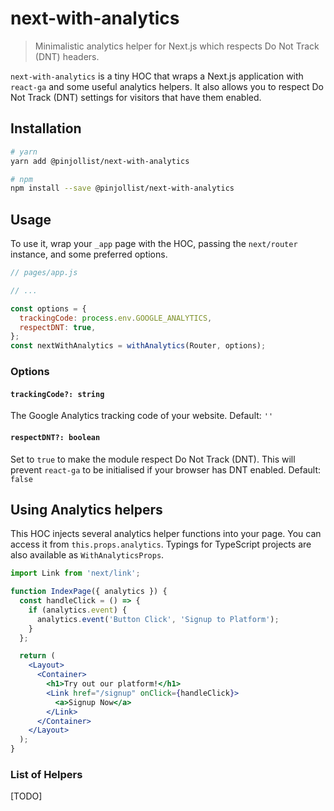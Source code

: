 # next-with-analytics

> Minimalistic analytics helper for Next.js which respects Do Not Track (DNT) headers.

`next-with-analytics` is a tiny HOC that wraps a Next.js application with `react-ga` and some useful analytics helpers. It also allows you to respect Do Not Track (DNT) settings for visitors that have them enabled.

## Installation

```bash
# yarn
yarn add @pinjollist/next-with-analytics

# npm
npm install --save @pinjollist/next-with-analytics
```

## Usage

To use it, wrap your `_app` page with the HOC, passing the `next/router` instance, and some preferred options.

```jsx
// pages/app.js

// ...

const options = {
  trackingCode: process.env.GOOGLE_ANALYTICS,
  respectDNT: true,
};
const nextWithAnalytics = withAnalytics(Router, options);
```

### Options

#### `trackingCode?: string`

The Google Analytics tracking code of your website. Default: `''`

#### `respectDNT?: boolean`

Set to `true` to make the module respect Do Not Track (DNT). This will prevent `react-ga` to be initialised if your browser has DNT enabled. Default: `false`

## Using Analytics helpers

This HOC injects several analytics helper functions into your page. You can access it from `this.props.analytics`. Typings for TypeScript projects are also available as `WithAnalyticsProps`.

```jsx
import Link from 'next/link';

function IndexPage({ analytics }) {
  const handleClick = () => {
    if (analytics.event) {
      analytics.event('Button Click', 'Signup to Platform');
    }
  };

  return (
    <Layout>
      <Container>
        <h1>Try out our platform!</h1>
        <Link href="/signup" onClick={handleClick}>
          <a>Signup Now</a>
        </Link>
      </Container>
    </Layout>
  );
}
```

### List of Helpers

[TODO]
